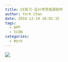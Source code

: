 ```yaml
---
title: UI练习-设计师灵感源软件
author: York Chan
date: 2018-12-19 16:01:15
tags:
  - APP
  - ICON
categories: 
  - Work
---
```



![](http://image.psdpi.com/image/ui/102.jpg) 

